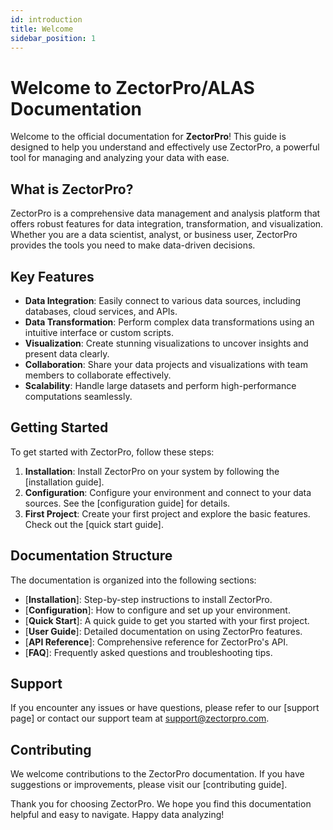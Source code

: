 ```yaml
---
id: introduction
title: Welcome
sidebar_position: 1 
---
```


# Welcome to ZectorPro/ALAS Documentation

Welcome to the official documentation for **ZectorPro**! This guide is designed to help you understand and effectively use ZectorPro, a powerful tool for managing and analyzing your data with ease.

## What is ZectorPro?

ZectorPro is a comprehensive data management and analysis platform that offers robust features for data integration, transformation, and visualization. Whether you are a data scientist, analyst, or business user, ZectorPro provides the tools you need to make data-driven decisions.

## Key Features

- **Data Integration**: Easily connect to various data sources, including databases, cloud services, and APIs.
- **Data Transformation**: Perform complex data transformations using an intuitive interface or custom scripts.
- **Visualization**: Create stunning visualizations to uncover insights and present data clearly.
- **Collaboration**: Share your data projects and visualizations with team members to collaborate effectively.
- **Scalability**: Handle large datasets and perform high-performance computations seamlessly.

## Getting Started

To get started with ZectorPro, follow these steps:

1. **Installation**: Install ZectorPro on your system by following the [installation guide].
2. **Configuration**: Configure your environment and connect to your data sources. See the [configuration guide] for details.
3. **First Project**: Create your first project and explore the basic features. Check out the [quick start guide].

## Documentation Structure

The documentation is organized into the following sections:

- [**Installation**]: Step-by-step instructions to install ZectorPro.
- [**Configuration**]: How to configure and set up your environment.
- [**Quick Start**]: A quick guide to get you started with your first project.
- [**User Guide**]: Detailed documentation on using ZectorPro features.
- [**API Reference**]: Comprehensive reference for ZectorPro's API.
- [**FAQ**]: Frequently asked questions and troubleshooting tips.

## Support

If you encounter any issues or have questions, please refer to our [support page] or contact our support team at [support@zectorpro.com](mailto:support@zectorpro.com).

## Contributing

We welcome contributions to the ZectorPro documentation. If you have suggestions or improvements, please visit our [contributing guide].

Thank you for choosing ZectorPro. We hope you find this documentation helpful and easy to navigate. Happy data analyzing!

